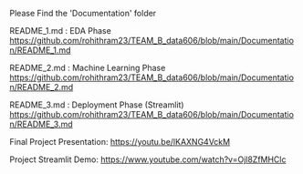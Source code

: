 Please Find the 'Documentation' folder

README_1.md : EDA Phase
https://github.com/rohithram23/TEAM_B_data606/blob/main/Documentation/README_1.md

README_2.md : Machine Learning Phase
https://github.com/rohithram23/TEAM_B_data606/blob/main/Documentation/README_2.md

README_3.md : Deployment Phase (Streamlit)
https://github.com/rohithram23/TEAM_B_data606/blob/main/Documentation/README_3.md

Final Project Presentation:
https://youtu.be/lKAXNG4VckM

Project Streamlit Demo:
https://www.youtube.com/watch?v=Ojl8ZfMHClc
